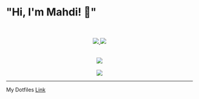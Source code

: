 # "Hi, I'm Mahdi! :call_me_hand:"
<br/>
   <br/>
<div align="center">
  <div>
    <a href="https://www.linkedin.com/in/mahditaala/">
     <img src='https://img.shields.io/badge/LinkedIn-0077B5?style=for-the-badge&logo=linkedin&logoColor=white'>
    </a>
    <a href="https://stackoverflow.com/users/7044123/mahdi-taala">
     <img src='https://img.shields.io/badge/Stack_Overflow-FE7A16?style=for-the-badge&logo=stack-overflow&logoColor=white'>
    </a>
  </div>
  <br/>
   <br/>
  <img align="center" src="https://github-readme-stats.vercel.app/api?username=MahdiTa97&theme=cobalt2&show_icons=true&hide_border=true&include_all_commits=true" />
    <br/>
    <br/>

  <div>
     <img src='https://github-profile-summary-cards.vercel.app/api/cards/most-commit-language?username=mahdita97&theme=vue'>
  </div>
</div>

----------
My Dotfiles [Link](https://github.com/MahdiTa97/dotfiles)

<!--
**MahdiTa97/MahdiTa97** is a ✨ _special_ ✨ repository because its `README.md` (this file) appears on your GitHub profile.

Here are some ideas to get you started:

- 🔭 I’m currently working on ...
- 🌱 I’m currently learning ...
- 👯 I’m looking to collaborate on ...
- 🤔 I’m looking for help with ...
- 💬 Ask me about ...
- 📫 How to reach me: ...
- 😄 Pronouns: ...
- ⚡ Fun fact: ...
-->

